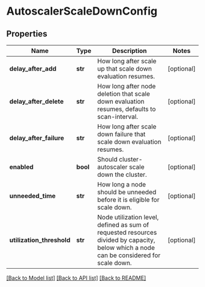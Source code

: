 # AutoscalerScaleDownConfig

## Properties
Name | Type | Description | Notes
------------ | ------------- | ------------- | -------------
**delay_after_add** | **str** | How long after scale up that scale down evaluation resumes. | [optional] 
**delay_after_delete** | **str** | How long after node deletion that scale down evaluation resumes, defaults to scan-interval. | [optional] 
**delay_after_failure** | **str** | How long after scale down failure that scale down evaluation resumes. | [optional] 
**enabled** | **bool** | Should cluster-autoscaler scale down the cluster. | [optional] 
**unneeded_time** | **str** | How long a node should be unneeded before it is eligible for scale down. | [optional] 
**utilization_threshold** | **str** | Node utilization level, defined as sum of requested resources divided by capacity, below which a node can be considered for scale down. | [optional] 

[[Back to Model list]](../README.md#documentation-for-models) [[Back to API list]](../README.md#documentation-for-api-endpoints) [[Back to README]](../README.md)


